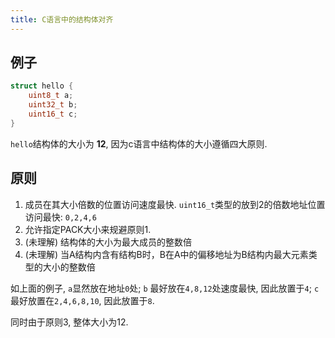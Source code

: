 ```yaml
---
title: C语言中的结构体对齐
---
```


## 例子

```c
struct hello {
    uint8_t a;
    uint32_t b;
    uint16_t c;
}
```

`hello`结构体的大小为 **12**, 因为c语言中结构体的大小遵循四大原则.

## 原则

1. 成员在其大小倍数的位置访问速度最快. `uint16_t`类型的放到2的倍数地址位置访问最快: `0,2,4,6`
2. 允许指定PACK大小来规避原则1.
3. (未理解) 结构体的大小为最大成员的整数倍
4. (未理解) 当A结构内含有结构B时，B在A中的偏移地址为B结构内最大元素类型的大小的整数倍

如上面的例子, `a`显然放在地址`0`处; `b` 最好放在`4,8,12`处速度最快, 因此放置于`4`; `c` 最好放置在`2,4,6,8,10`, 因此放置于`8`. 

同时由于原则3, 整体大小为12.

